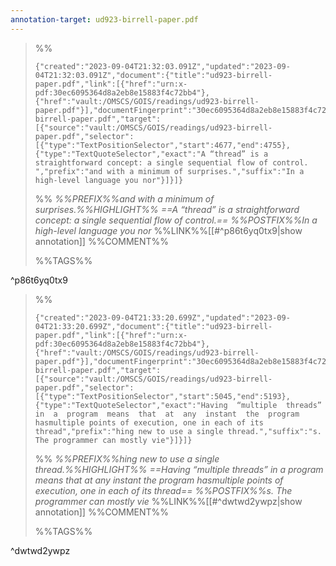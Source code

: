 ```yaml
---
annotation-target: ud923-birrell-paper.pdf
---
```



>%%
>```annotation-json
>{"created":"2023-09-04T21:32:03.091Z","updated":"2023-09-04T21:32:03.091Z","document":{"title":"ud923-birrell-paper.pdf","link":[{"href":"urn:x-pdf:30ec6095364d8a2eb8e15883f4c72bb4"},{"href":"vault:/OMSCS/GOIS/readings/ud923-birrell-paper.pdf"}],"documentFingerprint":"30ec6095364d8a2eb8e15883f4c72bb4"},"uri":"vault:/OMSCS/GOIS/readings/ud923-birrell-paper.pdf","target":[{"source":"vault:/OMSCS/GOIS/readings/ud923-birrell-paper.pdf","selector":[{"type":"TextPositionSelector","start":4677,"end":4755},{"type":"TextQuoteSelector","exact":"A “thread” is a straightforward concept: a single sequential flow of control. ","prefix":"and with a minimum of surprises.","suffix":"In a high-level language you nor"}]}]}
>```
>%%
>*%%PREFIX%%and with a minimum of surprises.%%HIGHLIGHT%% ==A “thread” is a straightforward concept: a single sequential flow of control.== %%POSTFIX%%In a high-level language you nor*
>%%LINK%%[[#^p86t6yq0tx9|show annotation]]
>%%COMMENT%%
>
>%%TAGS%%
>
^p86t6yq0tx9


>%%
>```annotation-json
>{"created":"2023-09-04T21:33:20.699Z","updated":"2023-09-04T21:33:20.699Z","document":{"title":"ud923-birrell-paper.pdf","link":[{"href":"urn:x-pdf:30ec6095364d8a2eb8e15883f4c72bb4"},{"href":"vault:/OMSCS/GOIS/readings/ud923-birrell-paper.pdf"}],"documentFingerprint":"30ec6095364d8a2eb8e15883f4c72bb4"},"uri":"vault:/OMSCS/GOIS/readings/ud923-birrell-paper.pdf","target":[{"source":"vault:/OMSCS/GOIS/readings/ud923-birrell-paper.pdf","selector":[{"type":"TextPositionSelector","start":5045,"end":5193},{"type":"TextQuoteSelector","exact":"Having  “multiple  threads”  in  a  program  means  that  at  any  instant  the  program  hasmultiple points of execution, one in each of its thread","prefix":"hing new to use a single thread.","suffix":"s. The programmer can mostly vie"}]}]}
>```
>%%
>*%%PREFIX%%hing new to use a single thread.%%HIGHLIGHT%% ==Having  “multiple  threads”  in  a  program  means  that  at  any  instant  the  program  hasmultiple points of execution, one in each of its thread== %%POSTFIX%%s. The programmer can mostly vie*
>%%LINK%%[[#^dwtwd2ywpz|show annotation]]
>%%COMMENT%%
>
>%%TAGS%%
>
^dwtwd2ywpz
